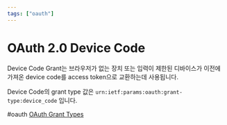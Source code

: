 ```yaml
---
tags: ["oauth"]
---
```


# OAuth 2.0 Device Code

Device Code Grant는 브라우저가 없는 장치 또는 입력이 제한된 디바이스가 이전에 가져온 device code를 
access token으로 교환하는데 사용됩니다.

Device Code의 grant type 값은 `urn:ietf:params:oauth:grant-type:device_code` 입니다.

#oauth [OAuth Grant Types](../oauth_grant_types.md)